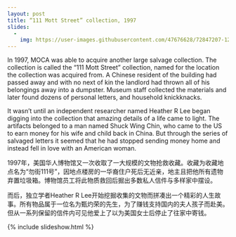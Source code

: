 ```yaml
---
layout: post
title: “111 Mott Street” collection, 1997
slides:
  -
    img: https://user-images.githubusercontent.com/47676628/72847207-12f0dc00-3c70-11ea-9c02-fb51a03fcf93.jpg
---
```

In 1997, MOCA was able to acquire another large salvage collection.  The collection is called the “111 Mott Street” collection, named for the location the collection was acquired from.  A Chinese resident of the building had passed away and with no next of kin the landlord had thrown all of his belongings away into a dumpster.  Museum staff collected the materials and later found dozens of personal letters, and household knickknacks.  

It wasn’t until an independent researcher named Heather R Lee began digging into the collection that amazing details of a life came to light.  The artifacts belonged to a man named Shuck Wing Chin, who came to the US to earn money for his wife and child back in China.  But through the series of salvaged letters it seemed that he had stopped sending money home and instead fell in love with an American woman.  

1997年，美国华人博物馆又一次收取了一大规模的文物抢救收藏。收藏为收藏地点名为“勿街111号”，因地点楼房的一华裔住户死后无近亲，地主且把他所有遗物弃置垃圾箱。博物馆员工将此物质救回后掘出多数私人信件与多样家中摆设。

而后，独立学者Heather R Lee开始挖掘收集的文物而拼凑出一个精彩的人生故事。所有物品属于一位名为甄灼荣的先生，为了赚钱支持国内的夫人孩子而赴美。但从一系列保留的信件内可见他爱上了以为美国女士后停止了往家中寄钱。

{% include slideshow.html %}


